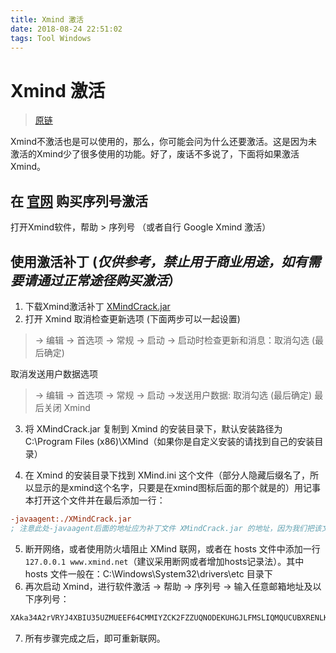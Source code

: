 ```yaml
---
title: Xmind 激活
date: 2018-08-24 22:51:02
tags: Tool Windows
---
```

# Xmind 激活

> [原链](https://github.com/mounui/Xmind)

Xmind不激活也是可以使用的，那么，你可能会问为什么还要激活。这是因为未激活的Xmind少了很多使用的功能。好了，废话不多说了，下面将如果激活Xmind。

## 在 [官网](https://www.xmind.net/) 购买序列号激活

  打开Xmind软件，帮助 > 序列号 （或者自行 Google Xmind 激活）

## 使用激活补丁 (*仅供参考，禁止用于商业用途，如有需要请通过正常途径购买激活*）

1. 下载Xmind激活补丁 [XMindCrack.jar](https://github.com/mounui/Xmind/tree/master/XMindCrack)
2. 打开 Xmind 取消检查更新选项 (下面两步可以一起设置)
  > -> 编辑 -> 首选项 -> 常规 -> 启动 -> 启动时检查更新和消息：取消勾选 (最后确定)

  取消发送用户数据选项

  > -> 编辑 -> 首选项 -> 常规 -> 启动 ->发送用户数据: 取消勾选 (最后确定)
  最后关闭 Xmind  
3. 将 XMindCrack.jar 复制到 Xmind 的安装目录下，默认安装路径为 C:\Program Files (x86)\XMind（如果你是自定义安装的请找到自己的安装目录）

4. 在 Xmind 的安装目录下找到 XMind.ini 这个文件（部分人隐藏后缀名了，所以显示的是xmind这个名字，只要是在xmind图标后面的那个就是的）用记事本打开这个文件并在最后添加一行：
  ```ini
  -javaagent:./XMindCrack.jar
  ; 注意此处-javaagent后面的地址应为补丁文件 XMindCrack.jar 的地址，因为我们把该文件放到了Xmind 的安装目录下，Xmind.ini 和 XMindCrack.jar 在同一目录下，因此这里我们可以使用相对路径，如果这两个文件不在同一个目录下，注意填写正确的路径
  ```
5. 断开网络，或者使用防火墙阻止 XMind 联网，或者在 hosts 文件中添加一行`127.0.0.1 www.xmind.net`（建议采用断网或者增加hosts记录法）。其中 hosts 文件一般在：C:\Windows\System32\drivers\etc 目录下
6. 再次启动 Xmind，进行软件激活 -> 帮助 -> 序列号 -> 输入任意邮箱地址及以下序列号：
  ```bash
  XAka34A2rVRYJ4XBIU35UZMUEEF64CMMIYZCK2FZZUQNODEKUHGJLFMSLIQMQUCUBXRENLK6NZL37JXP4PZXQFILMQ2RG5R7G4QNDO3PSOEUBOCDRYSSXZGRARV6MGA33TN2AMUBHEL4FXMWYTTJDEINJXUAV4BAYKBDCZQWVF3LWYXSDCXY546U3NBGOI3ZPAP2SO3CSQFNB7VVIY123456789012345
  ```
7. 所有步骤完成之后，即可重新联网。